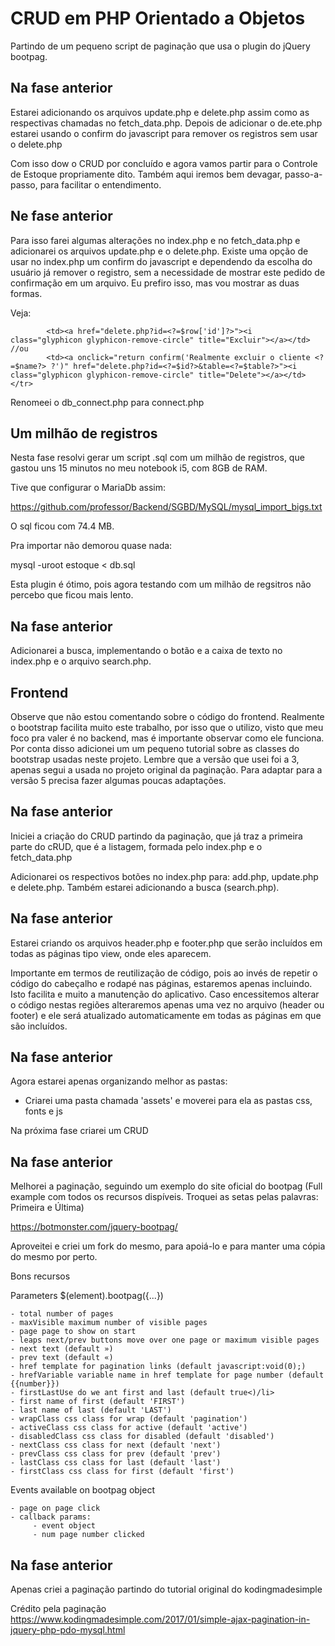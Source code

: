 # CRUD em PHP Orientado a Objetos

Partindo de um pequeno script de paginação que usa o plugin do jQuery bootpag.

## Na fase anterior

Estarei adicionando os arquivos update.php e delete.php assim como as respectivas chamadas no fetch_data.php. Depois de adicionar o de.ete.php estarei usando o confirm do javascript para remover os registros sem usar o delete.php

Com isso dow o CRUD por concluído e agora vamos partir para o Controle de Estoque propriamente dito. Também aqui iremos bem devagar, passo-a-passo, para facilitar o entendimento.

## Ne fase anterior

Para isso farei algumas alterações no index.php e no fetch_data.php e adicionarei os arquivos update.php e o delete.php. Existe uma opção de usar no index.php um confirm do javascript e dependendo da escolha do usuário já remover o registro, sem a necessidade de mostrar este pedido de confirmação em um arquivo. Eu prefiro isso, mas vou mostrar as duas formas.

Veja:
```
	    <td><a href="delete.php?id=<?=$row['id']?>"><i class="glyphicon glyphicon-remove-circle" title="Excluir"></a></td>
//ou
        <td><a onclick="return confirm('Realmente excluir o cliente <?=$name?> ?')" href="delete.php?id=<?=$id?>&table=<?=$table?>"><i class="glyphicon glyphicon-remove-circle" title="Delete"></a></td></tr>
```

Renomeei o db_connect.php para connect.php

## Um milhão de registros

Nesta fase resolvi gerar um script .sql com um milhão de registros, que gastou uns 15 minutos no meu notebook i5, com 8GB de RAM.

Tive que configurar o MariaDb assim:

https://github.com/professor/Backend/SGBD/MySQL/mysql_import_bigs.txt

O sql ficou com 74.4 MB.

Pra importar não demorou quase nada:

mysql -uroot estoque < db.sql

Esta plugin é ótimo, pois agora testando com um milhão de regsitros não percebo que ficou mais lento.


## Na fase anterior

Adicionarei a busca, implementando o botão e a caixa de texto no index.php e o arquivo search.php.

## Frontend

Observe que não estou comentando sobre o código do frontend. Realmente o bootstrap facilita muito este trabalho, por isso que o utilizo, visto que meu foco pra valer é no backend, mas é importante observar como ele funciona. Por conta disso adicionei um um pequeno tutorial sobre as classes do bootstrap usadas neste projeto. Lembre que a versão que usei foi a 3, apenas segui a usada no projeto original da paginação. Para adaptar para a versão 5 precisa fazer algumas poucas adaptações.

## Na fase anterior

Iniciei a criação do CRUD partindo da paginação, que já traz a primeira parte do cRUD, que é a listagem, formada pelo index.php e o fetch_data.php

Adicionarei os respectivos botões no index.php para: add.php, update.php e delete.php. Também estarei adicionando a busca (search.php).

## Na fase anterior

Estarei criando os arquivos header.php e footer.php que serão incluídos em todas as páginas tipo view, onde eles aparecem.

Importante em termos de reutilização de código, pois ao invés de repetir o código do cabeçalho e rodapé nas páginas, estaremos apenas incluindo. Isto facilita e muito a manutenção do aplicativo. Caso encessitemos alterar o código nestas regiões alteraremos apenas uma vez no arquivo (header ou footer) e ele será atualizado automaticamente em todas as páginas em que são incluídos.

## Na fase anterior

Agora estarei apenas organizando melhor as pastas:

- Criarei uma pasta chamada 'assets' e moverei para ela as pastas css, fonts e js

Na próxima fase criarei um CRUD

## Na fase anterior

Melhorei a paginação, seguindo um exemplo do site oficial do bootpag (Full example com todos os recursos dispíveis. Troquei as setas pelas palavras: Primeira e Última)

https://botmonster.com/jquery-bootpag/

Aproveitei e criei um fork do mesmo, para apoiá-lo e para manter uma cópia do mesmo por perto.

Bons recursos

Parameters $(element).bootpag({...})

    - total number of pages
    - maxVisible maximum number of visible pages
    - page page to show on start
    - leaps next/prev buttons move over one page or maximum visible pages
    - next text (default »)
    - prev text (default «)
    - href template for pagination links (default javascript:void(0);)
    - hrefVariable variable name in href template for page number (default {{number}})
    - firstLastUse do we ant first and last (default true<)/li>
    - first name of first (default 'FIRST')
    - last name of last (default 'LAST')
    - wrapClass css class for wrap (default 'pagination')
    - activeClass css class for active (default 'active')
    - disabledClass css class for disabled (default 'disabled')
    - nextClass css class for next (default 'next')
    - prevClass css class for prev (default 'prev')
    - lastClass css class for last (default 'last')
    - firstClass css class for first (default 'first')

Events available on bootpag object

    - page on page click
    - callback params:
         - event object
         - num page number clicked


## Na fase anterior

Apenas criei a paginação partindo do tutorial original do kodingmadesimple

Crédito pela paginação
https://www.kodingmadesimple.com/2017/01/simple-ajax-pagination-in-jquery-php-pdo-mysql.html

